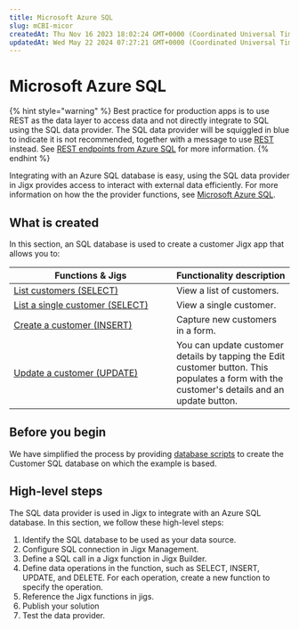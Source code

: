 ```yaml
---
title: Microsoft Azure SQL
slug: mCBI-micor
createdAt: Thu Nov 16 2023 18:02:24 GMT+0000 (Coordinated Universal Time)
updatedAt: Wed May 22 2024 07:27:21 GMT+0000 (Coordinated Universal Time)
---
```


# Microsoft Azure SQL

{% hint style="warning" %}
Best practice for production apps is to use REST as the data layer to access data and not directly integrate to SQL using the SQL data provider. The SQL data provider will be squiggled in blue to indicate it is not recommended, together with a message to use [REST](docId:jrbaNsm-OJn3nf4_dn_Hu) instead. See [REST endpoints from Azure SQL](docId:eOUi2cPYynsdRuK-TobDp) for more information.
{% endhint %}

Integrating with an Azure SQL database is easy, using the SQL data provider in Jigx provides access to interact with external data efficiently. For more information on how the the provider functions, see [Microsoft Azure SQL](https://docs.jigx.com/microsoft-azure-sql).

## What is created

In this section, an SQL database is used to create a customer Jigx app that allows you to:

<table><thead><tr><th width="276.41796875">Functions &#x26; Jigs</th><th>Functionality description</th></tr></thead><tbody><tr><td><a href="List customers _SELECT_.md">List customers (SELECT)</a></td><td>View a list of customers.</td></tr><tr><td><a href="List a single customer _SELECT_.md">List a single customer (SELECT)</a></td><td>View a single customer.</td></tr><tr><td><a href="Create a customer _INSERT_.md">Create a customer (INSERT)</a></td><td>Capture new customers in a form.</td></tr><tr><td><a href="Update a customer _UPDATE_.md">Update a customer (UPDATE)</a></td><td>You can update customer details by tapping the Edit customer button. This populates a form with the customer's details and an update button.</td></tr></tbody></table>

## Before you begin

We have simplified the process by providing [database scripts](<Database Scripts.md>) to create the Customer SQL database on which the example is based.

## High-level steps

The SQL data provider is used in Jigx to integrate with an Azure SQL database. In this section, we follow these high-level steps:

1. Identify the SQL database to be used as your data source.
2. Configure SQL connection in Jigx Management.
3. Define a SQL call in a Jigx function in Jigx Builder.
4. Define data operations in the function, such as SELECT, INSERT, UPDATE, and DELETE. For each operation, create a new function to specify the operation.
5. Reference the Jigx functions in jigs.
6. Publish your solution
7. Test the data provider.
